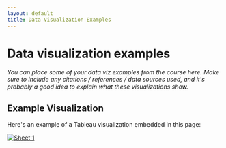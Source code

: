 ```yaml
---
layout: default
title: Data Visualization Examples
---
```


# Data visualization examples
_You can place some of your data viz examples from the course here.  Make sure to include any citations / references / data sources used, and it's probably a good idea to explain what these visualizations show._

## Example Visualization

Here's an example of a Tableau visualization embedded in this page:

<div class='tableauPlaceholder' id='viz1757096607172' style='position: relative'>
    <noscript>
        <a href='#'>
            <img alt='Sheet 1' src='https://public.tableau.com/static/images/ex/example_17570965934930/Sheet1/1_rss.png' style='border: none' />
        </a>
    </noscript>
    <object class='tableauViz' style='display:none;'>
        <param name='host_url' value='https://public.tableau.com/' />
        <param name='embed_code_version' value='3' />
        <param name='site_root' value='' />
        <param name='name' value='example_17570965934930/Sheet1' />
        <param name='tabs' value='no' />
        <param name='toolbar' value='yes' />
        <param name='static_image' value='https://public.tableau.com/static/images/ex/example_17570965934930/Sheet1/1.png' />
        <param name='animate_transition' value='yes' />
        <param name='display_static_image' value='yes' />
        <param name='display_spinner' value='yes' />
        <param name='display_overlay' value='yes' />
        <param name='display_count' value='yes' />
        <param name='language' value='en-US' />
        <param name='filter' value='publish=yes' />
    </object>
</div>

<script type='text/javascript'>
    var divElement = document.getElementById('viz1757096607172');
    var vizElement = divElement.getElementsByTagName('object')[0];
    vizElement.style.width='100%';
    vizElement.style.height=(divElement.offsetWidth*0.75)+'px';
    var scriptElement = document.createElement('script');
    scriptElement.src = 'https://public.tableau.com/javascripts/api/viz_v1.js';
    vizElement.parentNode.insertBefore(scriptElement, vizElement);
</script>